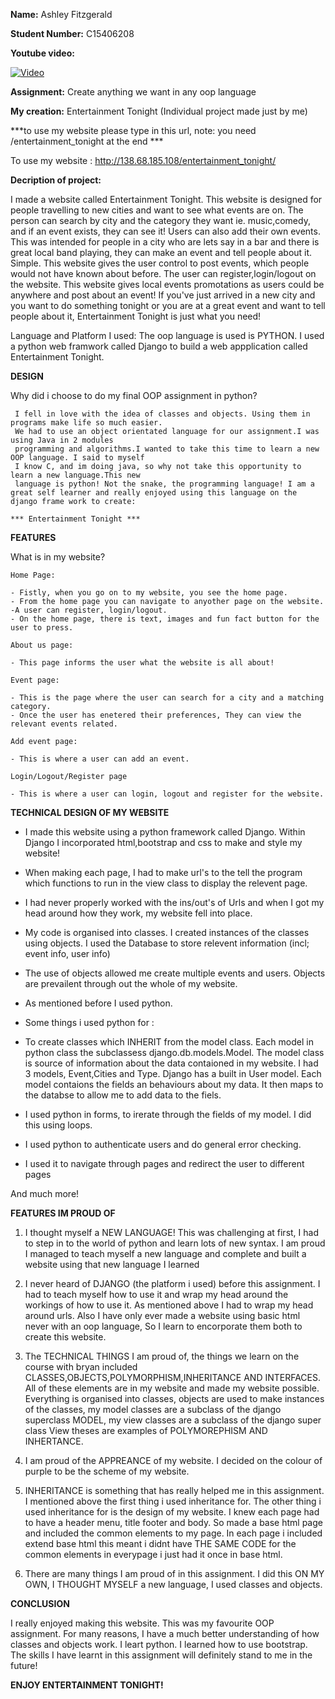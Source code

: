 **Name:** Ashley Fitzgerald

**Student Number:** C15406208

**Youtube video:**

[![Video](http://img.youtube.com/vi/S8SIFTEqghQ/0.jpg)](https://www.youtube.com/watch?v=WIcxGukbzbA&t=76s)




**Assignment:** Create anything we want in any oop language

**My creation:** Entertainment Tonight  (Individual project made just by me)

***to use my website please type in this url, note: you need /entertainment_tonight  at the end ***


To use my website : http://138.68.185.108/entertainment_tonight/

**Decription of project:**

I made a website called Entertainment Tonight. This website is designed for people travelling
to new cities and want to see what events are on. The person can search by city and 
the category they want ie. music,comedy, and if an event exists, they can see it! Users can also add their own events. This was intended for people in a city who are lets say in a bar and there is  great local band playing, they can make an event and tell people about it. Simple. This website gives the user control to post events, which people would not have known about before. The user
can register,login/logout on the website. This website gives local events promotations as
users could be anywhere and post about an event! If you've just arrived in a new city and you 
want to do something tonight or you are at a great event and want to tell people about it,
Entertainment Tonight is just what you need! 


Language and Platform I used: The oop language is used is PYTHON. I used a python web framwork called Django to build a web appplication called Entertainment Tonight.


		
**DESIGN**

Why did i choose to do my final OOP assignment in python? 

 	 I fell in love with the idea of classes and objects. Using them in programs make life so much easier.
 	 We had to use an object orientated language for our assignment.I was using Java in 2 modules 
 	 programming and algorithms.I wanted to take this time to learn a new OOP language. I said to myself 
 	 I know C, and im doing java, so why not take this opportunity to learn a new language.This new 
 	 language is python! Not the snake, the programming language! I am a great self learner and really enjoyed using this language on the django frame work to create:

	*** Entertainment Tonight ***


**FEATURES**

What is in my website?

	Home Page:

	- Fistly, when you go on to my website, you see the home page.
	- From the home page you can navigate to anyother page on the website.
	-A user can register, login/logout. 
	- On the home page, there is text, images and fun fact button for the user to press.

	About us page:

 	- This page informs the user what the website is all about!

 	Event page:

 	- This is the page where the user can search for a city and a matching category.
 	- Once the user has enetered their preferences, They can view the relevant events related.

 	Add event page:

 	- This is where a user can add an event.
	
	Login/Logout/Register page

	- This is where a user can login, logout and register for the website. 

**TECHNICAL DESIGN OF MY WEBSITE**

- I made this website using a python framework called Django. Within Django I incorporated
  html,bootstrap and css to make and style my website! 

- When making each page, I had to make url's to the tell the program which functions to run 
  in the view class to display the relevent page.

- I had never properly worked with the ins/out's of Urls and when I got my head around 
  how they work, my website fell into place.

- My code is organised into classes. I created instances of the classes using objects. I used the
  Database to store relevent information (incl; event info, user info)

- The use of objects allowed me create multiple events and users. Objects are prevailent 
   through out the whole of my website.

- As mentioned before I used python. 
- Some things i used python for : 

 - To create classes which INHERIT from the model class. Each model in python class the subclassess
   django.db.models.Model. The model class is source of information about the data contaioned in my website. I had 3 models, Event,Cities and Type. Django has a built
   in User model. Each model contaions the fields an behaviours about my data. It then maps to the databse to allow me to add data to the fiels.

 - I used python in forms, to irerate through the fields of my model. I did this using loops.

 - I used python to authenticate users and do general error checking.

 - I used it to navigate through pages and redirect the user to different pages

 And much more!


 **FEATURES IM PROUD OF**

 1. I thought myself a NEW LANGUAGE! This was challenging at first, I had to step in to the world
    of python and learn lots of new syntax. I am proud I managed to teach myself a new language and
    complete and built a website using that new language I learned

 2. I never heard of DJANGO (the platform i used) before this assignment. I had to teach myself
    how to use it and wrap my head around the workings of how to use it. As mentioned above I had
    to wrap my head around urls. Also I have only ever made a website using basic html never with
    an oop language, So I learn to encorporate them both to create this website.

 3. The TECHNICAL THINGS I am proud of, the things we learn on the course with bryan included 
    CLASSES,OBJECTS,POLYMORPHISM,INHERITANCE AND INTERFACES. All of these elements are in my website
    and made my website possible. Everything is organised into classes, objects are used to make instances of the classes, my model classes are a subclass of the django superclass MODEL, my view classes are a subclass of the django super class View theses are examples of POLYMOREPHISM AND INHERTANCE. 

 4. I am proud of the APPREANCE of my website. I decided on the colour of purple to be the scheme of
    my website. 

 5. INHERITANCE is something that has really helped me in this assignment. I mentioned above the 
    first thing i used inheritance for. The other thing i used inheritance for is the design of my 
    website. I knew each page had to have a header menu, title footer and body. So made a base html page and included the common elements to my page. In each page i included extend base html this meant i didnt have THE SAME CODE for the common elements in everypage i just had it once in base html. 

 6. There are many things I am proud of in this assignment. I did this ON MY OWN, I THOUGHT MYSELF 
    a new language, I used classes and objects. 


 **CONCLUSION**

 I really enjoyed making this website. This was my favourite OOP assignment. For many reasons, I have a much better understanding of how classes and objects work. I leart python. I learned how to use bootstrap. The skills I have learnt in this assignment will definitely stand to me in the future!


 **ENJOY ENTERTAINMENT TONIGHT!**


 


   





